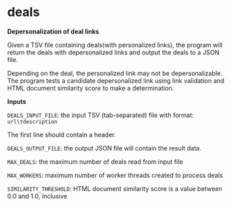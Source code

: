 # deals
**Depersonalization of deal links**

Given a TSV file containing deals(with personalized links), the program will return the deals with depersonalized links and output the deals to a JSON file.

Depending on the deal, the personalized link may not be depersonalizable. The program tests a candidate depersonalized link using link validation and HTML document similarity score to make a determination. 

**Inputs**

`DEALS_INPUT_FILE`: the input TSV (tab-separated) file with format: `url\tdescription`

The first line should contain a header. 

`DEALS_OUTPUT_FILE`: the output JSON file will contain the result data. 

`MAX_DEALS`: the maximum number of deals read from input file

`MAX_WORKERS`: maximum number of worker threads created to process deals

`SIMILARITY_THRESHOLD`: HTML document similarity score is a value between 0.0 and 1.0, inclusive

